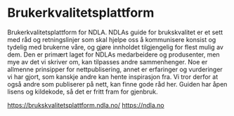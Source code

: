 # Brukerkvalitetsplattform

Brukerkvalitetsplattform for NDLA.
NDLAs guide for brukskvalitet er et sett med råd og retningslinjer som skal hjelpe oss å kommunisere konsist og tydelig med brukerne våre, og gjøre innholdet tilgjengelig for flest mulig av dem. Den er primært laget for NDLAs medarbeidere og produsenter, men mye av det vi skriver om, kan tilpasses andre sammenhenger. Noe er allmenne prinsipper for nettpublisering, annet er erfaringer og vurderinger vi har gjort, som kanskje andre kan hente inspirasjon fra. Vi tror derfor at også andre som publiserer på nett, kan finne gode råd her. Guiden har åpen lisens og kildekode, så det er fritt fram for gjenbruk.

https://brukskvalitetsplattform.ndla.no/
https://ndla.no
